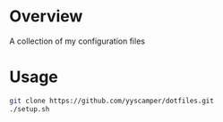 # Overview
A collection of my configuration files

# Usage
```bash
git clone https://github.com/yyscamper/dotfiles.git
./setup.sh
```
